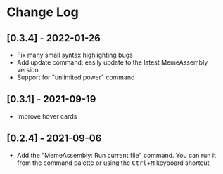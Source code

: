 # Change Log

## [0.3.4] - 2022-01-26
* Fix many small syntax highlighting bugs
* Add update command: easily update to the latest MemeAssembly version
* Support for "unlimited power" command

## [0.3.1] - 2021-09-19
* Improve hover cards

## [0.2.4] - 2021-09-06
* Add the "MemeAssembly: Run current file" command. You can run it from the command palette or using the <kbd>Ctrl</kbd>+<kbd>M</kbd> keyboard shortcut
